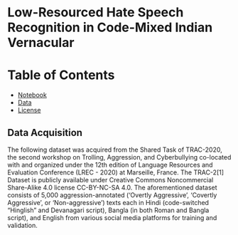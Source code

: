 # Low-Resourced Hate Speech Recognition in Code-Mixed Indian Vernacular

Table of Contents
=================
  * [Notebook](#TRAC-2.ipynb)
  * [Data](#Data)
  * [License](#license)

## Data Acquisition
The following dataset was acquired from the Shared Task of TRAC-2020, the second workshop on Trolling, Aggression, and Cyberbullying co-located with and organized under the 12th edition of Language Resources and Evaluation Conference (LREC - 2020) at Marseille, France. The TRAC-2[1] Dataset is publicly available under Creative Commons Noncommercial Share-Alike 4.0 license CC-BY-NC-SA 4.0.
The aforementioned dataset consists of 5,000 aggression-annotated (‘Overtly Aggressive’, ‘Covertly Aggressive’, or ‘Non-aggressive’) texts each in Hindi (code-switched “Hinglish” and Devanagari script), Bangla (in both Roman and Bangla script), and English from various social media platforms for training and validation.
